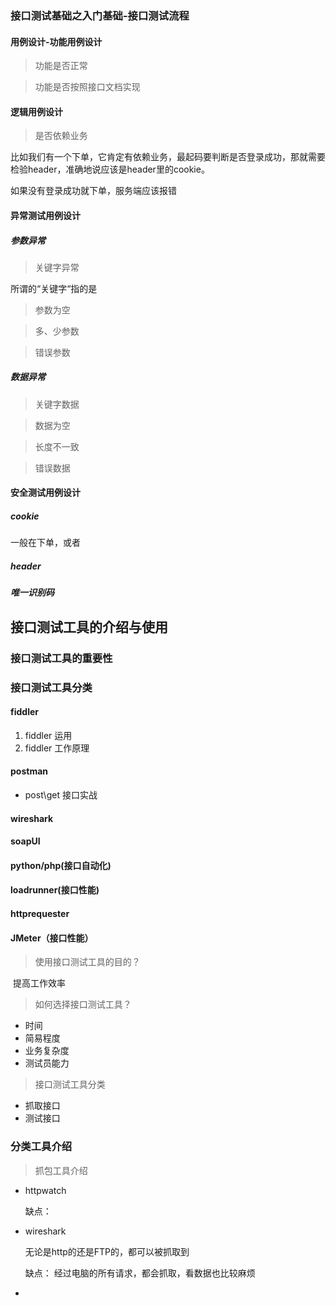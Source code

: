 ### 接口测试基础之入门基础-接口测试流程

#### 用例设计-功能用例设计

> 功能是否正常



> 功能是否按照接口文档实现

#### 逻辑用例设计

> 是否依赖业务

比如我们有一个下单，它肯定有依赖业务，最起码要判断是否登录成功，那就需要检验header，准确地说应该是header里的cookie。

如果没有登录成功就下单，服务端应该报错

#### 异常测试用例设计

##### 参数异常

> 关键字异常

所谓的“关键字“指的是

> 参数为空



> 多、少参数



>错误参数



##### 数据异常

> 关键字数据



> 数据为空



> 长度不一致



> 错误数据



#### 安全测试用例设计

##### cookie

一般在下单，或者

##### header

##### 唯一识别码

## 接口测试工具的介绍与使用

### 接口测试工具的重要性

### 接口测试工具分类

#### fiddler

1. fiddler 运用
2. fiddler 工作原理

#### postman

* post\get 接口实战

#### wireshark

#### soapUI

#### python/php(接口自动化)

#### loadrunner(接口性能)

#### httprequester

#### JMeter（接口性能）

> 使用接口测试工具的目的？

​     提高工作效率

> 如何选择接口测试工具？

* 时间
* 简易程度
* 业务复杂度
* 测试员能力

> 接口测试工具分类

* 抓取接口
* 测试接口

### 分类工具介绍

> 抓包工具介绍

* httpwatch

  缺点：

* wireshark

  无论是http的还是FTP的，都可以被抓取到

  缺点： 经过电脑的所有请求，都会抓取，看数据也比较麻烦

* 



